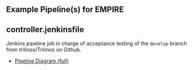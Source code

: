 Example Pipeline(s) for EMPIRE
------------------------------

controller.jenkinsfile
----------------------

Jenkins pipeline job in charge of acceptance testing of the `develop` branch from trilinos/Trilinos on Github.
- [Pipeline Diagram (full)][1]



[1]: Graphics/EMPIRE-Pipeline-Diagram-Full.pdf
